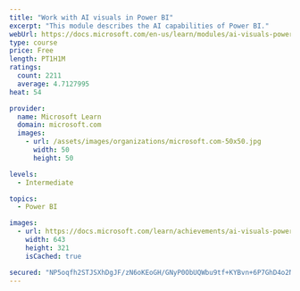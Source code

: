 ```yaml
---
title: "Work with AI visuals in Power BI"
excerpt: "This module describes the AI capabilities of Power BI."
webUrl: https://docs.microsoft.com/en-us/learn/modules/ai-visuals-power-bi/
type: course
price: Free
length: PT1H1M
ratings:
  count: 2211
  average: 4.7127995
heat: 54

provider:
  name: Microsoft Learn
  domain: microsoft.com
  images:
    - url: /assets/images/organizations/microsoft.com-50x50.jpg
      width: 50
      height: 50

levels:
  - Intermediate

topics:
  - Power BI

images:
  - url: https://docs.microsoft.com/learn/achievements/ai-visuals-power-bi-social.png
    width: 643
    height: 321
    isCached: true

secured: "NP5oqfh2STJSXhDgJF/zN6oKEoGH/GNyP0ObUQWbu9tf+KYBvn+6P7GhD4o2NXsJfpJB8FVC7L/p3WWZCw66etNhW1jDEZ+9W2DE3G9rxsSu9TpjdOuNN/JweGZ9vNlDfuasrA+xi35iKscrTzuE2rIHiOx6LDASK6OtXYvtLu6neQXY3uSawHXpM9amrAKB21yAxR9sVeBkRiGbplzvifwFznL4/7kuDtu00OKAq1G0JfWtrFTIq6tYbrHFSIM5JcknlOklz0nZXPbGUhO8z/Rs2n8fC20gir8Q5fgrlFjEnO2vIgHj+wZRDIp/56ftRbgunW8ePt8LD5m3KcfTI5HHY63bD90qEA8A39JgJEvshmBBXChM1qNoqk0YN4WDPdzoY32iNqx6ELCEFGWtPcXkgNyrvYjopArcSi9lD5I=;WLnb4LumnmXqOdhmCfk12g=="
---
```


